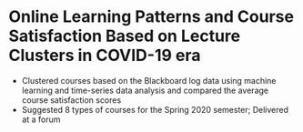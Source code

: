 # Online Learning Patterns and Course Satisfaction Based on Lecture Clusters in COVID-19 era
* Clustered courses based on the Blackboard log data using machine learning and time-series data analysis and compared the average course satisfaction scores
* Suggested 8 types of courses for the Spring 2020 semester; Delivered at a forum


